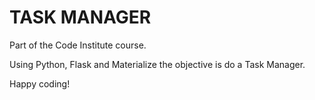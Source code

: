 # TASK MANAGER

Part of the Code Institute course.

Using Python, Flask and Materialize the objective is do a Task Manager.

Happy coding!
